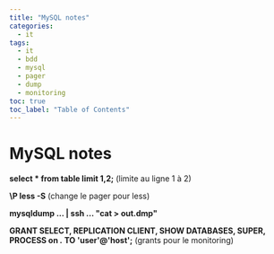 ```yaml
---
title: "MySQL notes"
categories:
  - it
tags:
  - it
  - bdd
  - mysql
  - pager
  - dump
  - monitoring
toc: true
toc_label: "Table of Contents"
---
```


# MySQL notes

__select * from table limit 1,2;__ (limite au ligne 1 à 2)

__\P less -S__ (change le pager pour less)

__mysqldump ... | ssh ... "cat > out.dmp"__

__GRANT SELECT, REPLICATION CLIENT, SHOW DATABASES, SUPER, PROCESS on *.* TO 'user'@'host';__ (grants pour le monitoring)

